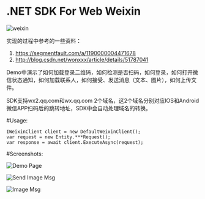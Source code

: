 # .NET SDK For Web Weixin

![weixin](http://static.esobing.com/images/wx/wx_0.png)

实现的过程中参考的一些资料：

1. https://segmentfault.com/a/1190000004471678
1. http://blog.csdn.net/wonxxx/article/details/51787041

Demo中演示了如何加载登录二维码，如何检测是否扫码，如何登录，如何打开微信状态通知，如何加载联系人，如何接受、发送消息（文本、图片），如何上传文件。

SDK支持wx2.qq.com和wx.qq.com 2个域名，这2个域名分别对应IOS和Android微信APP扫码后的跳转地址，SDK中会自动处理域名的转换。

#Usage:

    IWeixinClient client = new DefaultWeixinClient();
    var request = new Entity.***Request();
    var response = await client.ExecuteAsync(request);

#Screenshots:

![Demo Page](http://static.esobing.com/images/wx/wx.png)

![Send Image Msg](http://static.esobing.com/images/wx/wx2.png)

![Image Msg](http://static.esobing.com/images/wx/wx3.png)